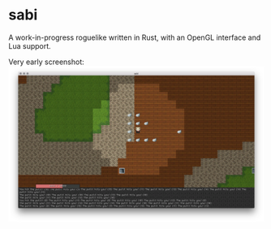 # sabi
A work-in-progress roguelike written in Rust, with an OpenGL interface and Lua support.

Very early screenshot:
![screenshot](data/screenshot.png)

